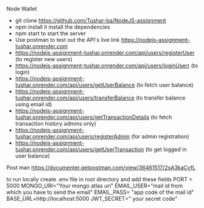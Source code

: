 Node Wallet 
- git clone https://github.com/Tushar-ba/NodeJS-assignment
- npm install it install the dependencies
- npm start to start the server
- Use postman to test out the API's   live link  https://nodejs-assignment-tushar.onrender.com
- https://nodejs-assignment-tushar.onrender.com/api/users/registerUser  (to register new users)
- https://nodejs-assignment-tushar.onrender.com/api/users/loginUserr (to login)
- https://nodejs-assignment-tushar.onrender.com/api/users/getUserBalance (to fetch user balance)
- https://nodejs-assignment-tushar.onrender.com/api/users/transferBalance (to transfer balance using email id)
- https://nodejs-assignment-tushar.onrender.com/api/users/getTransactionDetails (to fetch transaction history admins only)
- https://nodejs-assignment-tushar.onrender.com/api/users/registerAdmin  (for admin registration)
- https://nodejs-assignment-tushar.onrender.com/api/users/getUserTransaction (to get logged in user balance)

Post man https://documenter.getpostman.com/view/36461517/2sA3kaCyfL


to run locally create .env file in root directory and add these fields 
PORT = 5000
MONGO_URI="Your mongo atlas uri"
EMAIL_USER="mail id from which you have to send the email"
EMAIL_PASS= "app code of the mail id"
BASE_URL=http://localhost:5000
JWT_SECRET=" your secret code"

